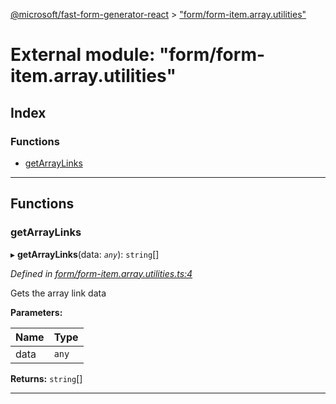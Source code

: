 [@microsoft/fast-form-generator-react](../README.md) > ["form/form-item.array.utilities"](../modules/_form_form_item_array_utilities_.md)

# External module: "form/form-item.array.utilities"

## Index

### Functions

* [getArrayLinks](_form_form_item_array_utilities_.md#getarraylinks)

---

## Functions

<a id="getarraylinks"></a>

###  getArrayLinks

▸ **getArrayLinks**(data: *`any`*): `string`[]

*Defined in [form/form-item.array.utilities.ts:4](https://github.com/Microsoft/fast-dna/blob/164dd3ca/packages/fast-form-generator-react/src/form/form-item.array.utilities.ts#L4)*

Gets the array link data

**Parameters:**

| Name | Type |
| ------ | ------ |
| data | `any` |

**Returns:** `string`[]

___

